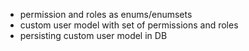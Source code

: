 * permission and roles as enums/enumsets
* custom user model with set of permissions and roles
* persisting custom user model in DB
